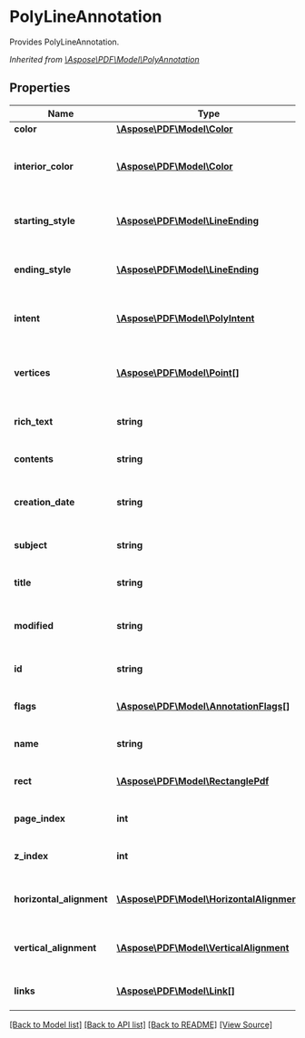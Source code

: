 # PolyLineAnnotation
Provides PolyLineAnnotation.

*Inherited from [\Aspose\PDF\Model\PolyAnnotation](PolyAnnotation.md)*
## Properties
Name | Type | Description | Notes
------------ | ------------- | ------------- | -------------
**color** | [**\Aspose\PDF\Model\Color**](Color.md) | Color of the annotation. | [optional]
**interior_color** | [**\Aspose\PDF\Model\Color**](Color.md) | Gets or sets the interior color with which to fill the annotation?s line endings.<br />*Inherited from [\Aspose\PDF\Model\PolyAnnotation](PolyAnnotation.md)* | [optional]
**starting_style** | [**\Aspose\PDF\Model\LineEnding**](LineEnding.md) | Gets or sets the style of first line ending.<br />*Inherited from [\Aspose\PDF\Model\PolyAnnotation](PolyAnnotation.md)* | [optional]
**ending_style** | [**\Aspose\PDF\Model\LineEnding**](LineEnding.md) | Gets or sets the style of second line ending.<br />*Inherited from [\Aspose\PDF\Model\PolyAnnotation](PolyAnnotation.md)* | [optional]
**intent** | [**\Aspose\PDF\Model\PolyIntent**](PolyIntent.md) | Gets or sets the intent of the polygon or polyline annotation.<br />*Inherited from [\Aspose\PDF\Model\PolyAnnotation](PolyAnnotation.md)* | [optional]
**vertices** | [**\Aspose\PDF\Model\Point[]**](Point.md) | Gets or sets an array of points representing the horizontal and vertical coordinates of each vertex.<br />*Inherited from [\Aspose\PDF\Model\PolyAnnotation](PolyAnnotation.md)* | 
**rich_text** | **string** | Get the annotation RichText.<br />*Inherited from [\Aspose\PDF\Model\MarkupAnnotation](MarkupAnnotation.md)* | [optional]
**contents** | **string** | Get the annotation content.<br />*Inherited from [\Aspose\PDF\Model\Annotation](Annotation.md)* | [optional]
**creation_date** | **string** | The date and time when the annotation was created.<br />*Inherited from [\Aspose\PDF\Model\Annotation](Annotation.md)* | [optional]
**subject** | **string** | Get the annotation subject.<br />*Inherited from [\Aspose\PDF\Model\Annotation](Annotation.md)* | [optional]
**title** | **string** | Get the annotation title.<br />*Inherited from [\Aspose\PDF\Model\Annotation](Annotation.md)* | [optional]
**modified** | **string** | The date and time when the annotation was last modified.<br />*Inherited from [\Aspose\PDF\Model\Annotation](Annotation.md)* | [optional]
**id** | **string** | Gets ID of the annotation.<br />*Inherited from [\Aspose\PDF\Model\Annotation](Annotation.md)* | [optional]
**flags** | [**\Aspose\PDF\Model\AnnotationFlags[]**](AnnotationFlags.md) | Gets Flags of the annotation.<br />*Inherited from [\Aspose\PDF\Model\Annotation](Annotation.md)* | [optional]
**name** | **string** | Gets Name of the annotation.<br />*Inherited from [\Aspose\PDF\Model\Annotation](Annotation.md)* | [optional]
**rect** | [**\Aspose\PDF\Model\RectanglePdf**](RectanglePdf.md) | Gets Rect of the annotation.<br />*Inherited from [\Aspose\PDF\Model\Annotation](Annotation.md)* | 
**page_index** | **int** | Gets PageIndex of the annotation.<br />*Inherited from [\Aspose\PDF\Model\Annotation](Annotation.md)* | [optional]
**z_index** | **int** | Gets ZIndex of the annotation.<br />*Inherited from [\Aspose\PDF\Model\Annotation](Annotation.md)* | [optional]
**horizontal_alignment** | [**\Aspose\PDF\Model\HorizontalAlignment**](HorizontalAlignment.md) | Gets HorizontalAlignment of the annotation.<br />*Inherited from [\Aspose\PDF\Model\Annotation](Annotation.md)* | [optional]
**vertical_alignment** | [**\Aspose\PDF\Model\VerticalAlignment**](VerticalAlignment.md) | Gets VerticalAlignment of the annotation.<br />*Inherited from [\Aspose\PDF\Model\Annotation](Annotation.md)* | [optional]
**links** | [**\Aspose\PDF\Model\Link[]**](Link.md) | Link to the document.<br />*Inherited from [\Aspose\PDF\Model\LinkElement](LinkElement.md)* | [optional]

[[Back to Model list]](../README.md#documentation-for-models) [[Back to API list]](../README.md#documentation-for-api-endpoints) [[Back to README]](../README.md) [[View Source]](../src/Aspose/PDF/Model/PolyLineAnnotation.php)

